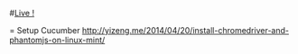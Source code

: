 #[Live !](https://stark-shelf-9822.herokuapp.com)

= Setup Cucumber
    http://yizeng.me/2014/04/20/install-chromedriver-and-phantomjs-on-linux-mint/